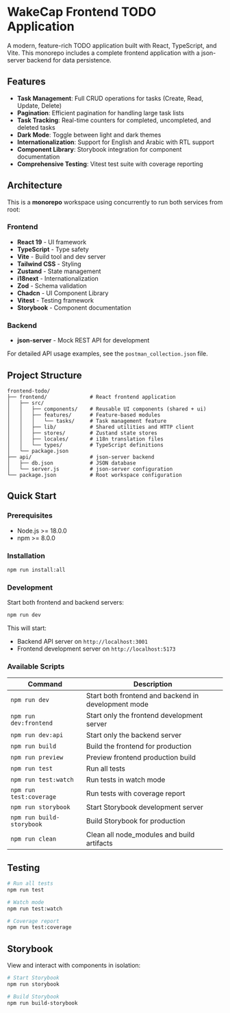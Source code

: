 # WakeCap Frontend TODO Application

A modern, feature-rich TODO application built with React, TypeScript, and Vite. This monorepo includes a complete frontend application with a json-server backend for data persistence.

## Features

- **Task Management**: Full CRUD operations for tasks (Create, Read, Update, Delete)
- **Pagination**: Efficient pagination for handling large task lists
- **Task Tracking**: Real-time counters for completed, uncompleted, and deleted tasks
- **Dark Mode**: Toggle between light and dark themes
- **Internationalization**: Support for English and Arabic with RTL support
- **Component Library**: Storybook integration for component documentation
- **Comprehensive Testing**: Vitest test suite with coverage reporting

## Architecture

This is a **monorepo** workspace using concurrently to run both services from root:

### Frontend

- **React 19** - UI framework
- **TypeScript** - Type safety
- **Vite** - Build tool and dev server
- **Tailwind CSS** - Styling
- **Zustand** - State management
- **i18next** - Internationalization
- **Zod** - Schema validation
- **Chadcn** - UI Component Library
- **Vitest** - Testing framework
- **Storybook** - Component documentation

### Backend

- **json-server** - Mock REST API for development

For detailed API usage examples, see the `postman_collection.json` file.

## Project Structure

```
frontend-todo/
├── frontend/              # React frontend application
│   ├── src/
│   │   ├── components/    # Reusable UI components (shared + ui)
│   │   ├── features/      # Feature-based modules
│   │   │   └── tasks/     # Task management feature
│   │   ├── lib/           # Shared utilities and HTTP client
│   │   ├── stores/        # Zustand state stores
│   │   ├── locales/       # i18n translation files
│   │   └── types/         # TypeScript definitions
│   └── package.json
├── api/                   # json-server backend
│   ├── db.json            # JSON database
│   └── server.js          # json-server configuration
└── package.json           # Root workspace configuration
```

## Quick Start

### Prerequisites

- Node.js >= 18.0.0
- npm >= 8.0.0

### Installation

```bash
npm run install:all
```

### Development

Start both frontend and backend servers:

```bash
npm run dev
```

This will start:

- Backend API server on `http://localhost:3001`
- Frontend development server on `http://localhost:5173`

### Available Scripts

| Command                   | Description                                         |
| ------------------------- | --------------------------------------------------- |
| `npm run dev`             | Start both frontend and backend in development mode |
| `npm run dev:frontend`    | Start only the frontend development server          |
| `npm run dev:api`         | Start only the backend server                       |
| `npm run build`           | Build the frontend for production                   |
| `npm run preview`         | Preview frontend production build                   |
| `npm run test`            | Run all tests                                       |
| `npm run test:watch`      | Run tests in watch mode                             |
| `npm run test:coverage`   | Run tests with coverage report                      |
| `npm run storybook`       | Start Storybook development server                  |
| `npm run build-storybook` | Build Storybook for production                      |
| `npm run clean`           | Clean all node_modules and build artifacts          |

## Testing

```bash
# Run all tests
npm run test

# Watch mode
npm run test:watch

# Coverage report
npm run test:coverage
```

## Storybook

View and interact with components in isolation:

```bash
# Start Storybook
npm run storybook

# Build Storybook
npm run build-storybook
```
